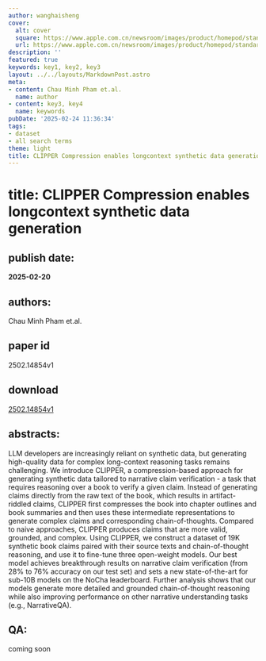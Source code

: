 ```yaml
---
author: wanghaisheng
cover:
  alt: cover
  square: https://www.apple.com.cn/newsroom/images/product/homepod/standard/Apple-HomePod-hero-230118_big.jpg.large_2x.jpg
  url: https://www.apple.com.cn/newsroom/images/product/homepod/standard/Apple-HomePod-hero-230118_big.jpg.large_2x.jpg
description: ''
featured: true
keywords: key1, key2, key3
layout: ../../layouts/MarkdownPost.astro
meta:
- content: Chau Minh Pham et.al.
  name: author
- content: key3, key4
  name: keywords
pubDate: '2025-02-24 11:36:34'
tags:
- dataset
- all search terms
theme: light
title: CLIPPER Compression enables longcontext synthetic data generation
---
```


# title: CLIPPER Compression enables longcontext synthetic data generation 
## publish date: 
**2025-02-20** 
## authors: 
  Chau Minh Pham et.al. 
## paper id
2502.14854v1
## download
[2502.14854v1](http://arxiv.org/abs/2502.14854v1)
## abstracts:
LLM developers are increasingly reliant on synthetic data, but generating high-quality data for complex long-context reasoning tasks remains challenging. We introduce CLIPPER, a compression-based approach for generating synthetic data tailored to narrative claim verification - a task that requires reasoning over a book to verify a given claim. Instead of generating claims directly from the raw text of the book, which results in artifact-riddled claims, CLIPPER first compresses the book into chapter outlines and book summaries and then uses these intermediate representations to generate complex claims and corresponding chain-of-thoughts. Compared to naive approaches, CLIPPER produces claims that are more valid, grounded, and complex. Using CLIPPER, we construct a dataset of 19K synthetic book claims paired with their source texts and chain-of-thought reasoning, and use it to fine-tune three open-weight models. Our best model achieves breakthrough results on narrative claim verification (from 28% to 76% accuracy on our test set) and sets a new state-of-the-art for sub-10B models on the NoCha leaderboard. Further analysis shows that our models generate more detailed and grounded chain-of-thought reasoning while also improving performance on other narrative understanding tasks (e.g., NarrativeQA).
## QA:
coming soon
